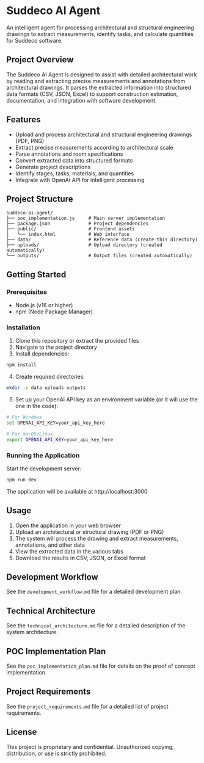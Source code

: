 # Suddeco AI Agent

An intelligent agent for processing architectural and structural engineering drawings to extract measurements, identify tasks, and calculate quantities for Suddeco software.

## Project Overview

The Suddeco AI Agent is designed to assist with detailed architectural work by reading and extracting precise measurements and annotations from architectural drawings. It parses the extracted information into structured data formats (CSV, JSON, Excel) to support construction estimation, documentation, and integration with software development.

## Features

- Upload and process architectural and structural engineering drawings (PDF, PNG)
- Extract precise measurements according to architectural scale
- Parse annotations and room specifications
- Convert extracted data into structured formats
- Generate project descriptions
- Identify stages, tasks, materials, and quantities
- Integrate with OpenAI API for intelligent processing

## Project Structure

```
suddeco-ai-agent/
├── poc_implementation.js     # Main server implementation
├── package.json              # Project dependencies
├── public/                   # Frontend assets
│   └── index.html            # Web interface
├── data/                     # Reference data (create this directory)
├── uploads/                  # Upload directory (created automatically)
└── outputs/                  # Output files (created automatically)
```

## Getting Started

### Prerequisites

- Node.js (v16 or higher)
- npm (Node Package Manager)

### Installation

1. Clone this repository or extract the provided files
2. Navigate to the project directory
3. Install dependencies:

```bash
npm install
```

4. Create required directories:

```bash
mkdir -p data uploads outputs
```

5. Set up your OpenAI API key as an environment variable (or it will use the one in the code):

```bash
# For Windows
set OPENAI_API_KEY=your_api_key_here

# For macOS/Linux
export OPENAI_API_KEY=your_api_key_here
```

### Running the Application

Start the development server:

```bash
npm run dev
```

The application will be available at http://localhost:3000

## Usage

1. Open the application in your web browser
2. Upload an architectural or structural drawing (PDF or PNG)
3. The system will process the drawing and extract measurements, annotations, and other data
4. View the extracted data in the various tabs
5. Download the results in CSV, JSON, or Excel format

## Development Workflow

See the `development_workflow.md` file for a detailed development plan.

## Technical Architecture

See the `technical_architecture.md` file for a detailed description of the system architecture.

## POC Implementation Plan

See the `poc_implementation_plan.md` file for details on the proof of concept implementation.

## Project Requirements

See the `project_requirements.md` file for a detailed list of project requirements.

## License

This project is proprietary and confidential. Unauthorized copying, distribution, or use is strictly prohibited.
